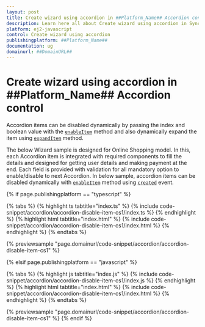 ```yaml
---
layout: post
title: Create wizard using accordion in ##Platform_Name## Accordion control | Syncfusion
description: Learn here all about Create wizard using accordion in Syncfusion ##Platform_Name## Accordion control of Syncfusion Essential JS 2 and more.
platform: ej2-javascript
control: Create wizard using accordion 
publishingplatform: ##Platform_Name##
documentation: ug
domainurl: ##DomainURL##
---
```


# Create wizard using accordion in ##Platform_Name## Accordion control

Accordion items can be disabled dynamically by passing the index and boolean value with the [`enableItem`](../../api/accordion#enableitem) method and also dynamically expand the item using [`expandItem`](../../api/accordion#expanditem) method.

The below Wizard sample is designed for Online Shopping model. In this, each Accordion item is integrated with required components to fill
the details and designed for getting user details and making payment at the end. Each field is provided with validation for all mandatory
option to enable/disable to next Accordion.  In below sample, accordion items can be disabled dynamically with [`enableItem`](../../api/accordion#enableitem) method using [`created`](../../api/accordion#created) event.

{% if page.publishingplatform == "typescript" %}

 {% tabs %}
{% highlight ts tabtitle="index.ts" %}
{% include code-snippet/accordion/accordion-disable-item-cs1/index.ts %}
{% endhighlight %}
{% highlight html tabtitle="index.html" %}
{% include code-snippet/accordion/accordion-disable-item-cs1/index.html %}
{% endhighlight %}
{% endtabs %}
        
{% previewsample "page.domainurl/code-snippet/accordion/accordion-disable-item-cs1" %}

{% elsif page.publishingplatform == "javascript" %}

{% tabs %}
{% highlight js tabtitle="index.js" %}
{% include code-snippet/accordion/accordion-disable-item-cs1/index.js %}
{% endhighlight %}
{% highlight html tabtitle="index.html" %}
{% include code-snippet/accordion/accordion-disable-item-cs1/index.html %}
{% endhighlight %}
{% endtabs %}

{% previewsample "page.domainurl/code-snippet/accordion/accordion-disable-item-cs1" %}
{% endif %}
